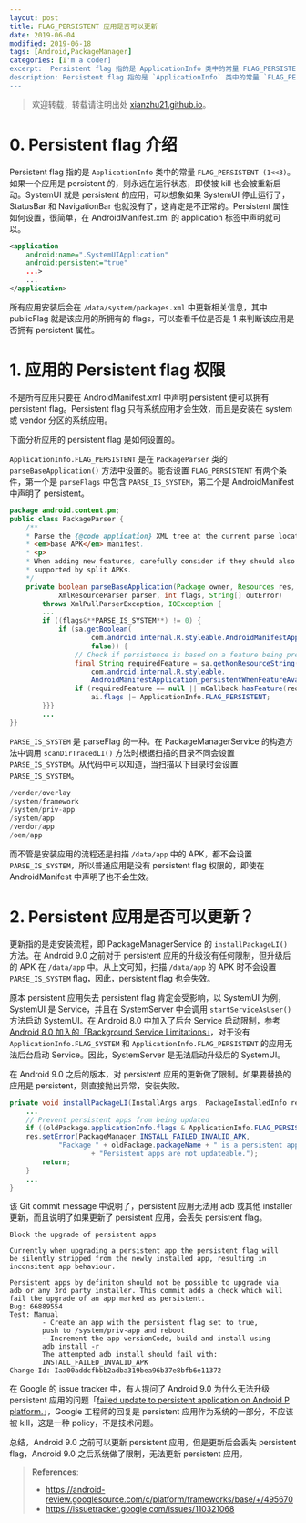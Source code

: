```yaml
---
layout: post
title: FLAG_PERSISTENT 应用是否可以更新
date: 2019-06-04
modified: 2019-06-18
tags: [Android,PackageManager]
categories: [I'm a coder]
excerpt:  Persistent flag 指的是 ApplicationInfo 类中的常量 FLAG_PERSISTENT (1<<3)。如果一个应用是 persistent 的，则永远在运行状态，即时被 kill 也会被重新启动。SystemUI 就是 persistent 的应用，可以想象如果 SystemUI 停止运行了...
description: Persistent flag 指的是 `ApplicationInfo` 类中的常量 `FLAG_PERSISTENT (1<<3)`。如果一个应用是 persistent 的，则永远在运行状态，即时被 kill 也会被重新启动。SystemUI 就是 persistent 的应用，可以想象如果 SystemUI 停止运行了...
---
```

<!-- more -->
> 欢迎转载，转载请注明出处 [xianzhu21.github.io](xianzhu21.github.io)。

# 0. Persistent flag 介绍

Persistent flag 指的是 `ApplicationInfo` 类中的常量 `FLAG_PERSISTENT (1<<3)`。如果一个应用是 persistent 的，则永远在运行状态，即使被 kill 也会被重新启动。SystemUI 就是 persistent 的应用，可以想象如果 SystemUI 停止运行了，StatusBar 和 NavigationBar 也就没有了，这肯定是不正常的。Persistent 属性如何设置，很简单，在 AndroidManifest.xml 的 application 标签中声明就可以。
```xml
<application
    android:name=".SystemUIApplication"
    android:persistent="true"
    ...>
    ...
</application>
```
所有应用安装后会在 `/data/system/packages.xml` 中更新相关信息，其中 publicFlag 就是该应用的所拥有的 flags，可以查看千位是否是 1 来判断该应用是否拥有 persistent 属性。

# 1. 应用的 Persistent flag 权限

不是所有应用只要在 AndroidManifest.xml 中声明 persistent 便可以拥有 persistent flag。Persistent flag 只有系统应用才会生效，而且是安装在 system 或 vendor 分区的系统应用。

下面分析应用的 persistent flag 是如何设置的。

`ApplicationInfo.FLAG_PERSISTENT` 是在 `PackageParser` 类的 `parseBaseApplication()` 方法中设置的。能否设置 `FLAG_PERSISTENT` 有两个条件，第一个是 `parseFlags` 中包含 `PARSE_IS_SYSTEM`，第二个是 AndroidManifest 中声明了 persistent。

```java
package android.content.pm;
public class PackageParser {
    /**
    * Parse the {@code application} XML tree at the current parse location in a
    * <em>base APK</em> manifest.
    * <p>
    * When adding new features, carefully consider if they should also be
    * supported by split APKs.
    */
    private boolean parseBaseApplication(Package owner, Resources res,
            XmlResourceParser parser, int flags, String[] outError)
        throws XmlPullParserException, IOException {
        ...
        if ((flags&**PARSE_IS_SYSTEM**) != 0) {
            if (sa.getBoolean(
                    com.android.internal.R.styleable.AndroidManifestApplication_persistent,
                    false)) {
                // Check if persistence is based on a feature being present
                final String requiredFeature = sa.getNonResourceString(
                    com.android.internal.R.styleable.
                    AndroidManifestApplication_persistentWhenFeatureAvailable);
                if (requiredFeature == null || mCallback.hasFeature(requiredFeature)) {
                    ai.flags |= ApplicationInfo.FLAG_PERSISTENT;
        }}}
        ...
}}
```

`PARSE_IS_SYSTEM` 是 parseFlag 的一种。在 PackageManagerService 的构造方法中调用 `scanDirTracedLI()` 方法时根据扫描的目录不同会设置 `PARSE_IS_SYSTEM`。从代码中可以知道，当扫描以下目录时会设置 `PARSE_IS_SYSTEM`。 

```java
/vender/overlay
/system/framework
/system/priv-app
/system/app
/vendor/app
/oem/app
```

而不管是安装应用的流程还是扫描 `/data/app` 中的 APK，都不会设置 `PARSE_IS_SYSTEM`，所以普通应用是没有 persistent flag 权限的，即使在 AndroidManifest 中声明了也不会生效。

# 2. Persistent 应用是否可以更新？

更新指的是走安装流程，即 PackageManagerService 的 `installPackageLI()` 方法。在 Android 9.0 之前对于 persistent 应用的升级没有任何限制，但升级后的 APK 在 `/data/app` 中。从上文可知，扫描 `/data/app` 的 APK 时不会设置 `PARSE_IS_SYSTEM` flag，因此，persistent flag 也会失效。

原本 persistent 应用失去 persistent flag 肯定会受影响，以 SystemUI 为例，SystemUI 是 Service，并且在 SystemServer 中会调用 `startServiceAsUser()` 方法启动 SystemUI。在 Android 8.0 中加入了后台 Service 启动限制，参考 [Android 8.0 加入的「Background Service Limitations」](https://www.notion.so/efceffd6-6e85-4ea5-a200-3535e985478a)，对于没有 `ApplicationInfo.FLAG_SYSTEM` 和 `ApplicationInfo.FLAG_PERSISTENT` 的应用无法后台启动 Service。因此，SystemServer 是无法启动升级后的 SystemUI。

在 Android 9.0 之后的版本，对 persistent 应用的更新做了限制。如果要替换的应用是 persistent，则直接抛出异常，安装失败。

```java
private void installPackageLI(InstallArgs args, PackageInstalledInfo res) {
    ...
    // Prevent persistent apps from being updated
    if ((oldPackage.applicationInfo.flags & ApplicationInfo.FLAG_PERSISTENT) != 0) {
    res.setError(PackageManager.INSTALL_FAILED_INVALID_APK,
            "Package " + oldPackage.packageName + " is a persistent app. "
                    + "Persistent apps are not updateable.");
        return;
    }
    ...
}
```

该 Git commit message 中说明了，persistent 应用无法用 adb 或其他 installer 更新，而且说明了如果更新了 persistent 应用，会丢失 persistent flag。

```
Block the upgrade of persistent apps

Currently when upgrading a persistent app the persistent flag will
be silently stripped from the newly installed app, resulting in
inconsitent app behaviour.

Persistent apps by definiton should not be possible to upgrade via
adb or any 3rd party installer. This commit adds a check which will
fail the upgrade of an app marked as persistent.
Bug: 66889554
Test: Manual
        - Create an app with the persistent flag set to true,
        push to /system/priv-app and reboot
        - Increment the app versionCode, build and install using
        adb install -r
        The attempted adb install should fail with:
        INSTALL_FAILED_INVALID_APK
Change-Id: Iaa00addcfbbb2adba319bea96b37e8bfb6e11372
```

在 Google 的 issue tracker 中，有人提问了 Android 9.0 为什么无法升级 persistent 应用的问题「[failed update to persistent application on Android P platform.](https://issuetracker.google.com/issues/110321068)」，Google 工程师的回复是 persistent 应用作为系统的一部分，不应该被 kill，这是一种 policy，不是技术问题。

总结，Android 9.0 之前可以更新 persistent 应用，但是更新后会丢失 persistent flag，Android 9.0 之后系统做了限制，无法更新 persistent 应用。

> **References**:
> - https://android-review.googlesource.com/c/platform/frameworks/base/+/495670
> - https://issuetracker.google.com/issues/110321068